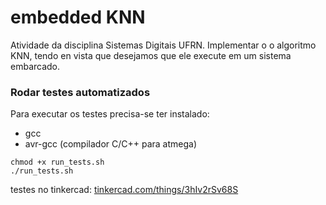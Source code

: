 # embedded KNN

Atividade da disciplina Sistemas Digitais UFRN. Implementar o o algoritmo KNN, tendo
en vista que desejamos que ele execute em um sistema embarcado.




### Rodar testes automatizados

Para executar os testes precisa-se ter instalado:

- gcc 
- avr-gcc (compilador C/C++ para atmega)

```shell
chmod +x run_tests.sh
./run_tests.sh
```

testes no tinkercad: [tinkercad.com/things/3hIv2rSv68S](https://www.tinkercad.com/things/3hIv2rSv68S)